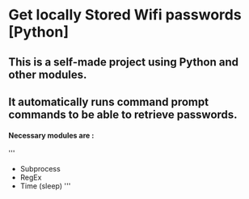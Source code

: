 # Get locally Stored Wifi passwords [Python]
## This is a self-made project using Python and other modules.
## It automatically runs command prompt commands to be able to retrieve passwords.
#### Necessary modules are :
'''
  - Subprocess
  - RegEx
  - Time (sleep)
'''

